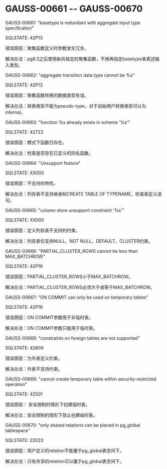 # GAUSS-00661 -- GAUSS-00670

GAUSS-00661: "basetype is redundant with aggregate input type specification"

SQLSTATE: 42P13

错误原因：聚集函数定义时参数发生冗余。

解决办法：pg8.2之后使用新风格定的聚集函数，不用再指定basetype来表述输入类型。

GAUSS-00662: "aggregate transition data type cannot be %s"

SQLSTATE: 42P13

错误原因：聚集函数转换的数据类型有误。

解决办法：转换类型不能为pseudo-type，对于初始用户转换类型可以为internal。

GAUSS-00663: "function %s already exists in schema '%s'"

SQLSTATE: 42723

错误原因：模式下函数已存在。

解决办法：检查是否存在已定义的同名函数。

GAUSS-00664: "Unsupport feature"

SQLSTATE: XX000

错误原因：不支持的特性。

解决办法：列存表不支持继承和CREATE TABLE OF TYPENAME，检查表定义语句。

GAUSS-00665: "column store unsupport constraint '%s'"

SQLSTATE: XX000

错误原因：定义列存表不支持的约束。

解决办法：列存表仅支持NULL、NOT NULL、DEFAULT、CLUSTER约束。

GAUSS-00666: "PARTIAL\_CLUSTER\_ROWS cannot be less than MAX\_BATCHROW."

SQLSTATE: 42P16

错误原因：PARTIAL\_CLUSTER\_ROWS小于MAX\_BATCHROW。

解决办法：PARTIAL\_CLUSTER\_ROWS必须大于或等于MAX\_BATCHROW。

GAUSS-00667: "ON COMMIT can only be used on temporary tables"

SQLSTATE: 42P16

错误原因：ON COMMIT参数用于非临时表。

解决办法：ON COMMIT参数只能用于临时表。

GAUSS-00668: "constraints on foreign tables are not supported"

SQLSTATE: 42809

错误原因：为外表定义约束。

解决办法：外表不支持约束。

GAUSS-00669: "cannot create temporary table within security-restricted operation"

SQLSTATE: 42501

错误原因： 安全限制的情形下创建临时表。

解决办法：安全限制的情形下禁止创建临时表。

GAUSS-00670: "only shared relations can be placed in pg\_global tablespace"

SQLSTATE: 22023

错误原因：用户定义的relation不能置于pg\_global表空间下。

解决办法：只有共享的relation可以置于pg\_global表空间下。

